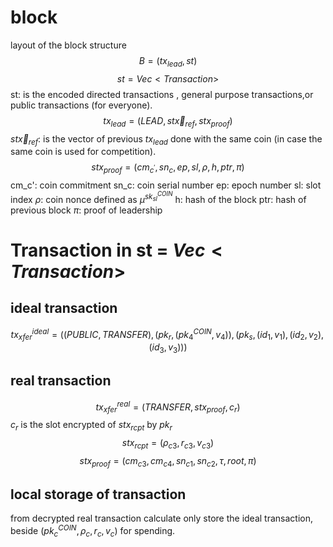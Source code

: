 # block

layout of the block structure
$$ B = (tx_{lead}, st) $$
$$st = Vec<Transaction>$$
st: is the encoded directed transactions , general purpose transactions,or  public transactions (for everyone).
$$tx_{lead} = (LEAD,st\overrightarrow{x}_{ref}, stx_{proof})$$
$st\overrightarrow{x}_{ref}$: is the vector of previous $tx_{lead}$ done with the same coin (in case the same coin is used for competition).
$$stx_{proof} = (cm_{c^{'}}, sn_c, ep, sl, \rho, h, ptr, \pi)$$
cm_c': coin commitment
sn_c: coin serial number
ep: epoch number
sl: slot index
$\rho$: coin nonce defined as $\mu^{sk^{COIN}_{sl}}$
h: hash of the block
ptr: hash of previous block
$\pi$: proof of leadership

# Transaction in st = $Vec<Transaction>$

## ideal transaction
$$tx_{xfer}^{ideal} = ((PUBLIC,TRANSFER),(pk_r,(pk^{COIN}_{4},v_4)),(pk_s,(id_1,v_1),(id_2,v_2),(id_3,v_3))) $$

## real transaction

$$tx_{xfer}^{real} = (TRANSFER,stx_{proof},c_r) $$
$c_r$ is the slot encrypted of $stx_{rcpt}$ by $pk_r$
$$ stx_{rcpt} = (\rho_{c3}, r_{c3}, v_{c3}) $$
$$stx_{proof} = ({cm_{c3},cm_{c4}}, {sn_{c1}, sn_{c2}}, \tau, root, \pi) $$

## local storage of transaction
 from decrypted real transaction calculate only store the ideal transaction, beside $(pk_c^{COIN}, \rho_c, r_c, v_c)$ for spending.
